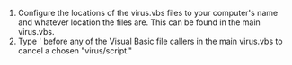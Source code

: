 1. Configure the locations of the virus.vbs files to your computer's name and whatever location the files are. This can be found in the main virus.vbs.
2. Type ' before any of the Visual Basic file callers in the main virus.vbs to cancel a chosen "virus/script."                          
